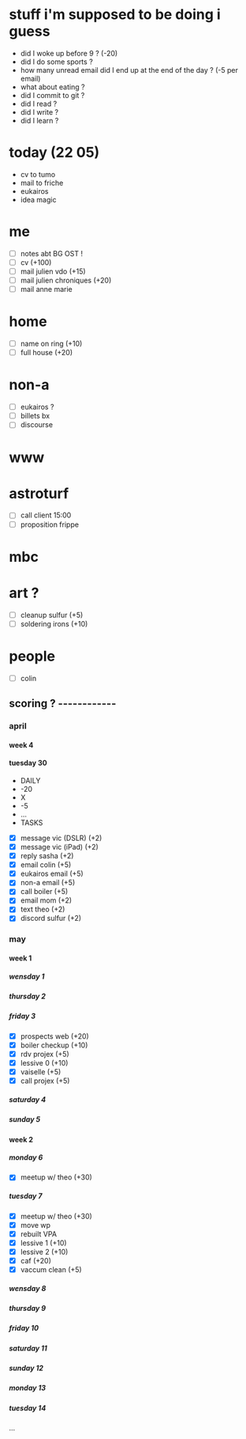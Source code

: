 # stuff i'm supposed to be doing i guess

* did I woke up before 9 ? (-20)
* did I do some sports ?
* how many unread email did I end up at the end of the day ? (-5 per email)
* what about eating ?
* did I commit to git ?
* did I read ?
* did I write ?
* did I learn ?


# today (22 05)
* cv to tumo
* mail to friche
* eukairos
* idea magic 


# me
* [ ] notes abt BG OST !
* [ ] cv (+100)
* [ ] mail julien vdo (+15)
* [ ] mail julien chroniques (+20)
* [ ] mail anne marie

# home
* [ ] name on ring (+10)
* [ ] full house (+20)

# non-a
* [ ] eukairos ?
* [ ] billets bx
* [ ] discourse

# www

# astroturf
* [ ] call client 15:00
* [ ] proposition frippe

# mbc

# art ?
* [ ] cleanup sulfur (+5)
* [ ] soldering irons (+10)

# people
* [ ] colin

## scoring ? ------------
### april
#### week 4
#### tuesday 30
* DAILY
* -20
* X
* -5
* ...
* TASKS
* [x] message vic (DSLR) (+2)
* [x] message vic (iPad) (+2)
* [x] reply sasha (+2)
* [x] email colin (+5)
* [x] eukairos email (+5)
* [x] non-a email (+5)
* [x] call boiler (+5)
* [x] email mom (+2)
* [x] text theo (+2)
* [x] discord sulfur (+2)

### may
#### week 1
##### wensday 1
##### thursday 2
##### friday 3
* [x] prospects web (+20)
* [x] boiler checkup (+10)
* [x] rdv projex (+5)
* [x] lessive 0 (+10)
* [x] vaiselle (+5)
* [x] call projex (+5)
##### saturday 4
##### sunday 5
#### week 2
##### monday 6
* [x] meetup w/ theo (+30)
##### tuesday 7
* [x] meetup w/ theo (+30)
* [x] move wp
* [x] rebuilt VPA
* [x] lessive 1 (+10)
* [x] lessive 2 (+10)
* [x] caf (+20)
* [x] vaccum clean (+5)
##### wensday 8
##### thursday 9
##### friday 10
##### saturday 11
##### sunday 12
##### monday 13
##### tuesday 14
...


